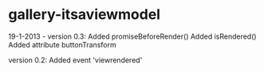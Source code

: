 gallery-itsaviewmodel
========

19-1-2013 - version 0.3:
Added promiseBeforeRender()
Added isRendered()
Added attribute buttonTransform

version 0.2:
Added event 'viewrendered'